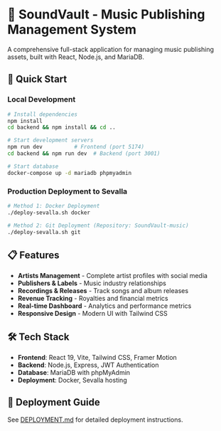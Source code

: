 # 🎵 SoundVault - Music Publishing Management System

A comprehensive full-stack application for managing music publishing assets, built with React, Node.js, and MariaDB.

## 🚀 Quick Start

### Local Development
```bash
# Install dependencies
npm install
cd backend && npm install && cd ..

# Start development servers
npm run dev          # Frontend (port 5174)
cd backend && npm run dev  # Backend (port 3001)

# Start database
docker-compose up -d mariadb phpmyadmin
```

### Production Deployment to Sevalla
```bash
# Method 1: Docker Deployment
./deploy-sevalla.sh docker

# Method 2: Git Deployment (Repository: SoundVault-music)
./deploy-sevalla.sh git
```

## 📋 Features

- **Artists Management** - Complete artist profiles with social media
- **Publishers & Labels** - Music industry relationships
- **Recordings & Releases** - Track songs and album releases
- **Revenue Tracking** - Royalties and financial metrics
- **Real-time Dashboard** - Analytics and performance metrics
- **Responsive Design** - Modern UI with Tailwind CSS

## 🛠️ Tech Stack

- **Frontend**: React 19, Vite, Tailwind CSS, Framer Motion
- **Backend**: Node.js, Express, JWT Authentication
- **Database**: MariaDB with phpMyAdmin
- **Deployment**: Docker, Sevalla hosting

## 📖 Deployment Guide

See [DEPLOYMENT.md](./DEPLOYMENT.md) for detailed deployment instructions.

